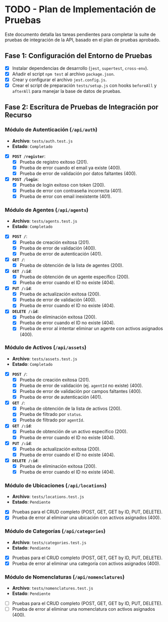 # TODO - Plan de Implementación de Pruebas

Este documento detalla las tareas pendientes para completar la suite de pruebas de integración de la API, basado en el plan de pruebas aprobado.

## Fase 1: Configuración del Entorno de Pruebas

- [x] Instalar dependencias de desarrollo (`jest`, `supertest`, `cross-env`).
- [x] Añadir el script `npm test` al archivo `package.json`.
- [x] Crear y configurar el archivo `jest.config.js`.
- [x] Crear el script de preparación `tests/setup.js` con hooks `beforeAll` y `afterAll` para manejar la base de datos de pruebas.

## Fase 2: Escritura de Pruebas de Integración por Recurso

### Módulo de Autenticación (`/api/auth`)
- **Archivo**: `tests/auth.test.js`
- **Estado**: `Completado`
- [x] **`POST /register`**:
    - [x] Prueba de registro exitoso (201).
    - [x] Prueba de error cuando el email ya existe (400).
    - [x] Prueba de error de validación por datos faltantes (400).
- [x] **`POST /login`**:
    - [x] Prueba de login exitoso con token (200).
    - [x] Prueba de error con contraseña incorrecta (401).
    - [x] Prueba de error con email inexistente (401).

### Módulo de Agentes (`/api/agents`)
- **Archivo**: `tests/agents.test.js`
- **Estado**: `Completado`
- [x] **`POST /`**:
    - [x] Prueba de creación exitosa (201).
    - [x] Prueba de error de validación (400).
    - [x] Prueba de error de autenticación (401).
- [x] **`GET /`**:
    - [x] Prueba de obtención de la lista de agentes (200).
- [x] **`GET /:id`**:
    - [x] Prueba de obtención de un agente específico (200).
    - [x] Prueba de error cuando el ID no existe (404).
- [x] **`PUT /:id`**:
    - [x] Prueba de actualización exitosa (200).
    - [x] Prueba de error de validación (400).
    - [x] Prueba de error cuando el ID no existe (404).
- [x] **`DELETE /:id`**:
    - [x] Prueba de eliminación exitosa (200).
    - [x] Prueba de error cuando el ID no existe (404).
    - [x] Prueba de error al intentar eliminar un agente con activos asignados (400).

### Módulo de Activos (`/api/assets`)
- **Archivo**: `tests/assets.test.js`
- **Estado**: `Completado`
- [x] **`POST /`**:
    - [x] Prueba de creación exitosa (201).
    - [x] Prueba de error de validación (ej. `agentId` no existe) (400).
    - [x] Prueba de error de validación por campos faltantes (400).
    - [x] Prueba de error de autenticación (401).
- [x] **`GET /`**:
    - [x] Prueba de obtención de la lista de activos (200).
    - [x] Prueba de filtrado por `status`.
    - [x] Prueba de filtrado por `agentId`.
- [x] **`GET /:id`**:
    - [x] Prueba de obtención de un activo específico (200).
    - [x] Prueba de error cuando el ID no existe (404).
- [x] **`PUT /:id`**:
    - [x] Prueba de actualización exitosa (200).
    - [x] Prueba de error cuando el ID no existe (404).
- [x] **`DELETE /:id`**:
    - [x] Prueba de eliminación exitosa (200).
    - [x] Prueba de error cuando el ID no existe (404).

### Módulo de Ubicaciones (`/api/locations`)
- **Archivo**: `tests/locations.test.js`
- **Estado**: `Pendiente`
- [X] Pruebas para el CRUD completo (POST, GET, GET by ID, PUT, DELETE).
- [X] Prueba de error al eliminar una ubicación con activos asignados (400).

### Módulo de Categorías (`/api/categories`)
- **Archivo**: `tests/categories.test.js`
- **Estado**: `Pendiente`
- [X] Pruebas para el CRUD completo (POST, GET, GET by ID, PUT, DELETE).
- [X] Prueba de error al eliminar una categoría con activos asignados (400).

### Módulo de Nomenclaturas (`/api/nomenclatures`)
- **Archivo**: `tests/nomenclatures.test.js`
- **Estado**: `Pendiente`
- [ ] Pruebas para el CRUD completo (POST, GET, GET by ID, PUT, DELETE).
- [ ] Prueba de error al eliminar una nomenclatura con activos asignados (400).
